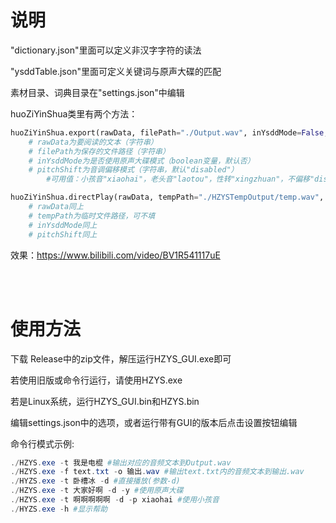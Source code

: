 # 说明

"dictionary.json"里面可以定义非汉字字符的读法

"ysddTable.json"里面可定义关键词与原声大碟的匹配

素材目录、词典目录在"settings.json"中编辑

huoZiYinShua类里有两个方法：
```python
huoZiYinShua.export(rawData, filePath="./Output.wav", inYsddMode=False, pitchShift="disabled")
	# rawData为要阅读的文本（字符串）
	# filePath为保存的文件路径（字符串）
	# inYsddMode为是否使用原声大碟模式（boolean变量，默认否）
	# pitchShift为音调偏移模式（字符串，默认"disabled"）
		#可用值：小孩音"xiaohai"，老头音"laotou"，性转"xingzhuan"，不偏移"disabled"
```

```python
huoZiYinShua.directPlay(rawData, tempPath="./HZYSTempOutput/temp.wav", inYsddMode=False, pitchShift="disabled")
	# rawData同上
	# tempPath为临时文件路径，可不填
	# inYsddMode同上
	# pitchShift同上
```

效果：https://www.bilibili.com/video/BV1R541117uE

<br>
<br>

# 使用方法

下载 Release中的zip文件，解压运行HZYS_GUI.exe即可

若使用旧版或命令行运行，请使用HZYS.exe

若是Linux系统，运行HZYS_GUI.bin和HZYS.bin

编辑settings.json中的选项，或者运行带有GUI的版本后点击设置按钮编辑

命令行模式示例:

```powershell
./HZYS.exe -t 我是电棍 #输出对应的音频文本到Output.wav
./HZYS.exe -f text.txt -o 输出.wav #输出text.txt内的音频文本到输出.wav
./HYZS.exe -t 卧槽冰 -d #直接播放(参数-d)
./HZYS.exe -t 大家好啊 -d -y #使用原声大碟
./HZYS.exe -t 啊啊啊啊啊 -d -p xiaohai #使用小孩音
./HYZS.exe -h #显示帮助
```
